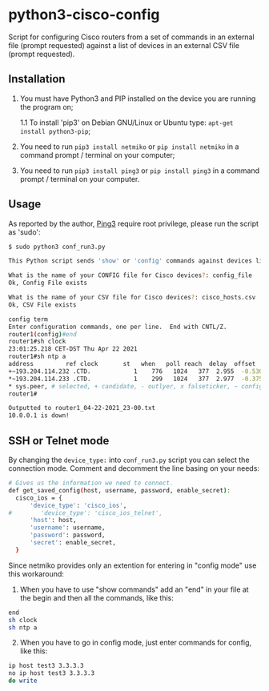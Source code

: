 # python3-cisco-config

Script for configuring Cisco routers from a set of commands in an external file (prompt requested) against a list of devices in an external CSV file (prompt requested). 

## Installation

1. You must have Python3 and PIP installed on the device you are running the program on;

    1.1 To install 'pip3' on Debian GNU/Linux or Ubuntu type: `apt-get install python3-pip`;
3. You need to run `pip3 install netmiko` or `pip install netmiko` in a command prompt / terminal on your computer;
4. You need to run `pip3 install ping3` or `pip install ping3` in a command prompt / terminal on your computer.

## Usage 

As reported by the author, [Ping3](https://github.com/kyan001/ping3) require root privilege, please run the script as 'sudo': 
  ```sh
$ sudo python3 conf_run3.py

This Python script sends 'show' or 'config' commands against devices listed in a CSV file. Use at your own risk.

What is the name of your CONFIG file for Cisco devices?: config_file
Ok, Config File exists

What is the name of your CSV file for Cisco devices?: cisco_hosts.csv
Ok, CSV File exists

config term
Enter configuration commands, one per line.  End with CNTL/Z.
router1(config)#end
router1#sh clock
23:01:25.218 CET-DST Thu Apr 22 2021
router1#sh ntp a
  address         ref clock       st   when   poll reach  delay  offset   disp
+~193.204.114.232 .CTD.            1    776   1024   377  2.955  -0.530  1.131
*~193.204.114.233 .CTD.            1    299   1024   377  2.977  -0.375  1.087
 * sys.peer, # selected, + candidate, - outlyer, x falseticker, ~ configured
router1#

Outputted to router1_04-22-2021_23-00.txt
10.0.0.1 is down!
  ```
## SSH or Telnet mode 

By changing the `device_type:` into `conf_run3.py` script you can select the connection mode. Comment and decomment the line basing on your needs: 

  ```sh
# Gives us the information we need to connect.
def get_saved_config(host, username, password, enable_secret):
    cisco_ios = {
        'device_type': 'cisco_ios',
#        'device_type': 'cisco_ios_telnet',
        'host': host,
        'username': username,
        'password': password,
        'secret': enable_secret,
    }
  ```

Since netmiko provides only an extention for entering in "config mode" use this workaround: 
1) When you have to use "show commands" add an "end" in your file at the begin and then all the commands, like this: 
  ```sh
end
sh clock
sh ntp a
  ```
2) When you have to go in config mode, just enter commands for config, like this:
  ```sh
ip host test3 3.3.3.3
no ip host test3 3.3.3.3
do write
  ```
